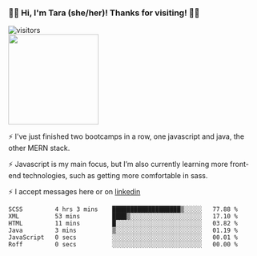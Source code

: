 ### 👋🏾 Hi, I'm Tara (she/her)! Thanks for visiting! 👋🏾
![visitors](https://visitor-badge.glitch.me/badge?page_id=qualmless)
<BR>
<img height="180em" src="https://github-readme-stats.vercel.app/api?username=qualmless&show_icons=true&hide_border=true&&count_private=true&include_all_commits=true" />

⚡️ I've just finished two bootcamps in a row, one javascript and java, the other MERN stack. 

⚡️ Javascript is my main focus, but I’m also currently learning more front-end technologies, such as getting more comfortable in sass. 

⚡️ I accept messages here or on <a href="https://www.linkedin.com/in/tarajdunmore/">linkedin</a>

<!--START_SECTION:waka-->

```text
SCSS         4 hrs 3 mins    ███████████████████▒░░░░░   77.88 %
XML          53 mins         ████▒░░░░░░░░░░░░░░░░░░░░   17.10 %
HTML         11 mins         █░░░░░░░░░░░░░░░░░░░░░░░░   03.82 %
Java         3 mins          ▒░░░░░░░░░░░░░░░░░░░░░░░░   01.19 %
JavaScript   0 secs          ░░░░░░░░░░░░░░░░░░░░░░░░░   00.01 %
Roff         0 secs          ░░░░░░░░░░░░░░░░░░░░░░░░░   00.00 %
```

<!--END_SECTION:waka-->

<!--
**qualmless/qualmless** is a ✨ _special_ ✨ repository because its `README.md` (this file) appears on your GitHub profile.

Here are some ideas to get you started:
- 🔭 I’m currently working on ...
- 👯 I’m looking to collaborate on ...
- 🤔 I’m looking for help with ...
- 💬 Ask me about ...
- 📫 How to reach me: ...
- ⚡ Fun fact: ...
-->
